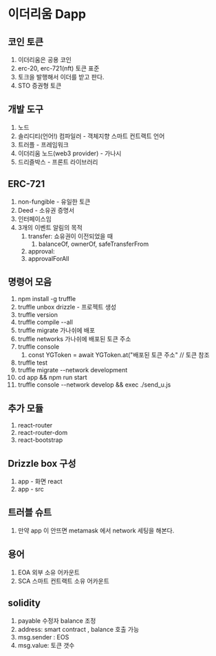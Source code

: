 # 이더리움 Dapp


## 코인 토큰 
1. 이더리움은 공용 코인 
2. erc-20, erc-721(nft) 토큰 표준 
3. 토크을 발행해서 이더를 받고 판다. 
4. STO 증권형 토큰

## 개발 도구 
1. 노드
2. 솔리디티(언어!) 컴파일러 - 객체지향 스마트 컨트랙트 언어
3. 트러플 - 프레임워크
4. 이더리움 노드(web3 provider) - 가나시 
5. 드리즐박스 - 프론트 라이브러리 

## ERC-721 
1. non-fungible - 유일한 토큰 
2. Deed - 소유권 증명서 
3. 인터페이스임 
4. 3개의 이벤트 알림의 목적 
   1. transfer: 쇼유권이 이전되었을 때
      1. balanceOf, ownerOf, safeTransferFrom 
   2. approval: 
   3. approvalForAll

## 명령어 모음 
1. npm install -g truffle
2. truffle unbox drizzle - 프로젝트 생성 
3. truffle version
4. truffle compile --all
5. truffle migrate 가나쉬에 배포 
6. truffle networks 가나쉬에 배포된 토큰 주소 
7. truffle console 
   1. const YGToken = await YGToken.at("배포된 토큰 주소" // 토큰 참조 
8. truffle test
9. truffle migrate --network development
10. cd app && npm run start
11. truffle console --network develop && exec ./send_u.js 


## 추가 모듈 
1. react-router
2. react-router-dom
3. react-bootstrap

## Drizzle box 구성 
1. app - 화면 react  
2. app - src 

## 트러블 슈트 
1. 만약 app 이 안뜨면 metamask 에서 network 세팅을 해본다. 

## 용어 
1. EOA 외부 소유 어카운트
2. SCA 스마트 컨트랙트 소유 어카운트

## solidity
1. payable 수정자 balance 조정 
2. address:  smart contract , balance 호출 가능 
3. msg.sender : EOS 
4. msg.value: 토큰 갯수 






